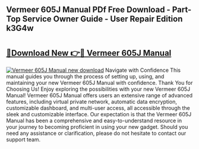 ## Vermeer 605J Manual PDf Free Download - Part-Top Service Owner Guide - User Repair Edition k3G4w

# <h2><a href="http://bc49695.oget.top/?id=Vermeer+605J+Manual">🔗Download New 👉🔴 Vermeer 605J Manual</a></h2>

[![Vermeer 605J Manual new download](https://i.imgur.com/5g1atiW.png)](http://bc49695.oget.top/?id=Vermeer+605J+Manual)
Navigate with Confidence This manual guides you through the process of setting up, using, and maintaining your new Vermeer 605J Manual with confidence. Thank You for Choosing Us! Enjoy exploring the possibilities with your new Vermeer 605J Manual! Vermeer 605J Manual offers users an extensive range of advanced features, including virtual private network, automatic data encryption, customizable dashboard, and multi-user access, all accessible through the sleek and customizable interface. Our expectation is that the Vermeer 605J Manual has been a comprehensive and easy-to-understand resource in your journey to becoming proficient in using your new gadget. Should you need any assistance or clarification, please do not hesitate to contact our support team.
